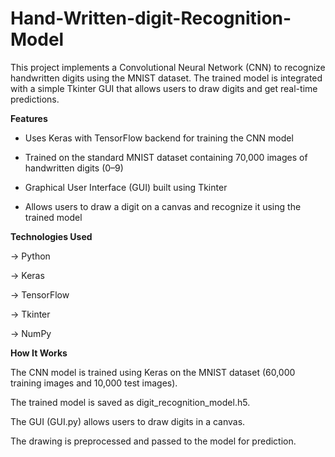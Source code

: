 # Hand-Written-digit-Recognition-Model

This project implements a Convolutional Neural Network (CNN) to recognize handwritten digits using the MNIST dataset. The trained model is integrated with a simple Tkinter GUI that allows users to draw digits and get real-time predictions.

**Features**

* Uses Keras with TensorFlow backend for training the CNN model

* Trained on the standard MNIST dataset containing 70,000 images of handwritten digits (0–9)

* Graphical User Interface (GUI) built using Tkinter

* Allows users to draw a digit on a canvas and recognize it using the trained model

**Technologies Used**

-> Python

-> Keras

-> TensorFlow

-> Tkinter

-> NumPy

**How It Works**

The CNN model is trained using Keras on the MNIST dataset (60,000 training images and 10,000 test images).

The trained model is saved as digit_recognition_model.h5.

The GUI (GUI.py) allows users to draw digits in a canvas.

The drawing is preprocessed and passed to the model for prediction.
